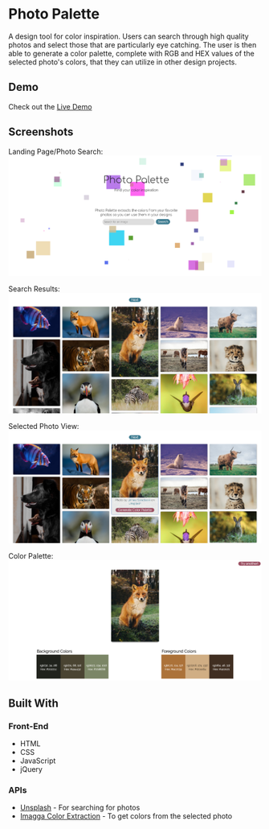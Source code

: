 # Photo Palette

A design tool for color inspiration. Users can search through high quality photos and select those that are particularly eye catching. The user is then able to generate a color palette, complete with RGB and HEX values of the selected photo's colors, that they can utilize in other design projects. 

## Demo
Check out the [Live Demo](https://jollendi91.github.io/photo-palette-generator/)

## Screenshots

Landing Page/Photo Search: 
![Photo Search](Screenshots/Photo-Palette-Main.png)


Search Results:
![Search Results](Screenshots/Photo-Palette-Results.png)


Selected Photo View:
![Selected Photo](Screenshots/Photo-Palette-Selected-Photo.png)


Color Palette:
![Color Palette](Screenshots/Photo-Palette-Color.png)


## Built With

### Front-End

- HTML
- CSS
- JavaScript
- jQuery

### APIs

- [Unsplash](https://unsplash.com/developers) - For searching for photos
- [Imagga Color Extraction](https://docs.imagga.com/#colors) - To get colors from the selected photo
